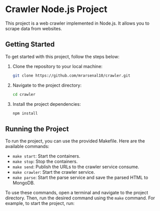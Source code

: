 # Crawler Node.js Project

This project is a web crawler implemented in Node.js. It allows you to scrape data from websites.

## Getting Started

To get started with this project, follow the steps below:

1. Clone the repository to your local machine:

   ```bash
   git clone https://github.com/mrarsenal10/crawler.git
   ```

2. Navigate to the project directory:

   ```bash
   cd crawler
   ```

3. Install the project dependencies:

   ```bash
   npm install
   ```

## Running the Project

To run the project, you can use the provided Makefile. Here are the available commands:

- `make start`: Start the containers.
- `make stop`: Stop the containers.
- `make send`: Publish the URLs to the crawler service consume.
- `make crawler`: Start the crawler service.
- `make parse`: Start the parse service and save the parsed HTML to MongoDB.

To use these commands, open a terminal and navigate to the project directory. Then, run the desired command using the `make` command. For example, to start the project, run:

